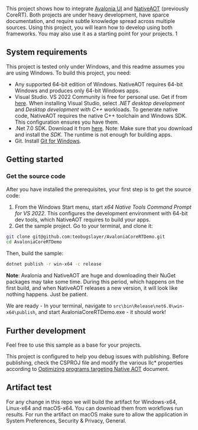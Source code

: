 This project shows how to integrate [Avalonia UI](https://avaloniaui.net) and [NativeAOT](https://github.com/dotnet/runtimelab/tree/feature/NativeAOT) (previously CoreRT). Both projects are under heavy development, have sparce documentation, and require subtle knowledge spread across multiple sources.
Using this project, you will learn how to develop using both frameworks. You may also use it as a starting point for your projects.
1

## System requirements
This project is tested only under Windows, and this readme assumes you are using Windows. To build this project, you need:

* Any supported 64-bit edition of Windows. NativeAOT requires 64-bit Windows and produces only 64-bit Windows apps.
* Visual Studio. VS 2022 Community is free for personal use. Get if from [here](https://visualstudio.microsoft.com).
When installing Visual Studio, select *.NET desktop development* and *Desktop development with C++* workloads. To generate native code, NativeAOT requires the native C++ toolchain and Windows SDK. This configuration ensures you have them.
* .Net 7.0 SDK. Download it from [here](https://dotnet.microsoft.com/download/dotnet/7.0). Note: Make sure that you download and install the *SDK*. The runtime is not enough for building apps.
* Git. Install [Git for Windows](https://git-scm.com/download/win).

## Getting started

### Get the source code
After you have installed the prerequisites, your first step is to get the source code:
1. From the Windows Start menu, start *x64 Native Tools Command Prompt for VS 2022*. This configures the development environment with 64-bit dev tools, which NativeAOT requires to build your apps.
1. Get the sample project. Go to your terminal, and clone it:

```bash
git clone git@github.com:teobugslayer/AvaloniaCoreRTDemo.git
cd AvaloniaCoreRTDemo
```
Then, build the sample:

```bash
dotnet publish -r win-x64 -c release
```
**Note**: Avalonia and NativeAOT are huge and downloading their NuGet packages may take some time. During this period, which happens on the first build, and when NativeAOT releases a new version, it will look like nothing happens. Just be patient.

We are ready - In your terminal, navigate to `src\bin\Release\net6.0\win-x64\publish`, and start AvaloniaCoreRTDemo.exe - it should work!

## Further development

Feel free to use this sample as a base for your projects.

This project is configured to help you debug issues with publishing. Before publishing, check the CSPROJ file and modify the various Ilc* properties according to [Optimizing programs targeting Native AOT](https://github.com/dotnet/runtimelab/blob/feature/NativeAOT/docs/using-nativeaot/optimizing.md) document.

## Artifact test

For any change in this repo we will build the artifact for Windows-x64, Linux-x64 and macOS-x64.
You can download them from workflows run results.
For run the artifact on macOS make sure to allow the application in System Preferences, Security & Privacy, General.

